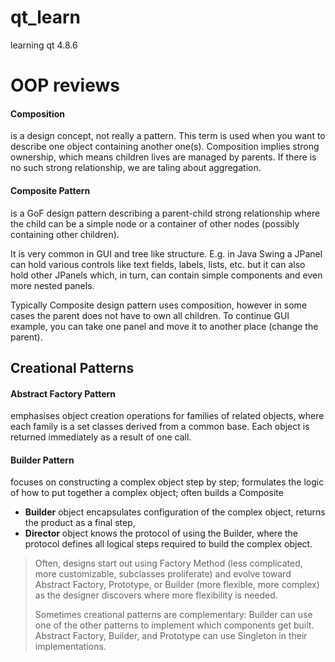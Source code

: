 qt_learn
===========
learning qt 4.8.6





OOP reviews
=============

#### Composition 
is a design concept, not really a pattern. This term is used when you want to describe one object containing another one(s). Composition implies strong ownership, which means children lives are managed by parents. If there is no such strong relationship, we are taling about aggregation.

#### Composite Pattern
is a GoF design pattern describing a parent-child strong relationship where the child can be a simple node or a container of other nodes (possibly containing other children).

It is very common in GUI and tree like structure. E.g. in Java Swing a JPanel can hold various controls like text fields, labels, lists, etc. but it can also hold other JPanels which, in turn, can contain simple components and even more nested panels.

Typically Composite design pattern uses composition, however in some cases the parent does not have to own all children. To continue GUI example, you can take one panel and move it to another place (change the parent).

## Creational Patterns

#### Abstract Factory Pattern
emphasises object creation operations for families of related objects, where each family is a set classes derived from a common base. Each object is returned immediately as a result of one call.

#### Builder Pattern 
focuses on constructing a complex object step by step; formulates the logic of how to put together a complex object; often builds a Composite
* **Builder** object encapsulates configuration of the complex object, returns the product as a final step,
* **Director** object knows the protocol of using the Builder, where the protocol defines all logical steps required to build the complex object.

> Often, designs start out using Factory Method (less complicated, more customizable, subclasses proliferate) and evolve toward Abstract Factory, Prototype, or Builder (more flexible, more complex) as the designer discovers where more flexibility is needed.
>
> Sometimes creational patterns are complementary: Builder can use one of the other patterns to implement which components get built. Abstract Factory, Builder, and Prototype can use Singleton in their implementations.
